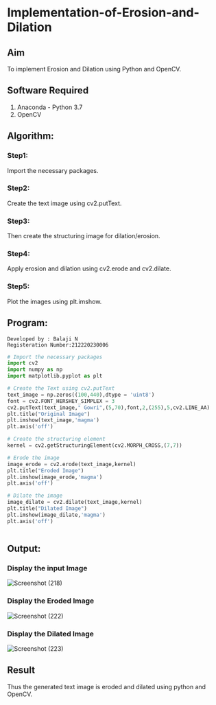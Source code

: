 # Implementation-of-Erosion-and-Dilation
## Aim
To implement Erosion and Dilation using Python and OpenCV.
## Software Required
1. Anaconda - Python 3.7
2. OpenCV
## Algorithm:
### Step1:
Import the necessary packages.

### Step2:
Create the text image using cv2.putText.

### Step3:
Then create the structuring image for dilation/erosion.

### Step4:
Apply erosion and dilation using cv2.erode and cv2.dilate.

### Step5:
Plot the images using plt.imshow.

 
## Program:
```
Developed by : Balaji N
Registeration Number:212220230006
```

``` Python
# Import the necessary packages
import cv2
import numpy as np
import matplotlib.pyplot as plt

# Create the Text using cv2.putText
text_image = np.zeros((100,440),dtype = 'uint8')
font = cv2.FONT_HERSHEY_SIMPLEX = 3
cv2.putText(text_image," Gowri",(5,70),font,2,(255),5,cv2.LINE_AA)
plt.title("Original Image")
plt.imshow(text_image,'magma')
plt.axis('off')

# Create the structuring element
kernel = cv2.getStructuringElement(cv2.MORPH_CROSS,(7,7))

# Erode the image
image_erode = cv2.erode(text_image,kernel)
plt.title("Eroded Image")
plt.imshow(image_erode,'magma')
plt.axis('off')

# Dilate the image
image_dilate = cv2.dilate(text_image,kernel)
plt.title("Dilated Image")
plt.imshow(image_dilate,'magma')
plt.axis('off')



```
## Output:

### Display the input Image
![Screenshot (218)](https://user-images.githubusercontent.com/75234946/173623364-be033332-5009-43ea-855d-2dfca4d9d099.png)



### Display the Eroded Image
![Screenshot (222)](https://user-images.githubusercontent.com/75234946/173623650-6e70853c-20f5-4efd-a4b7-b689600dcc64.png)



### Display the Dilated Image
![Screenshot (223)](https://user-images.githubusercontent.com/75234946/173623865-27e9eea8-df17-45cd-adaf-93cc87af97b6.png)



## Result
Thus the generated text image is eroded and dilated using python and OpenCV.
